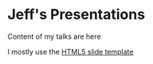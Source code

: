 Jeff's Presentations
====================

Content of my talks are here

I mostly use the [HTML5 slide template](https://code.google.com/p/io-2012-slides/)